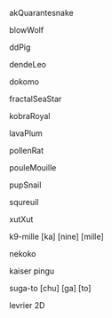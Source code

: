 akQuarantesnake


blowWolf


ddPig


dendeLeo


dokomo


fractalSeaStar


kobraRoyal


lavaPlum


pollenRat


pouleMouille


pupSnail


squreuil


xutXut


k9-mille [ka] [nine] [mille]


nekoko


kaiser pingu


suga-to [chu] [ga] [to]


levrier 2D
